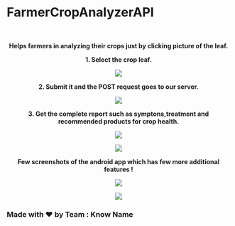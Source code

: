 # FarmerCropAnalyzerAPI
<br>
<p align="center">
  <b>Helps farmers in analyzing their crops just by clicking picture of the leaf.</b>
</p> 
<p align="center">
  <b>1. Select the crop leaf.</b>
</p> 
<p align="center">
  <img src="https://user-images.githubusercontent.com/35667308/63651899-86e98f80-c777-11e9-86d0-54e6f9114346.png"  
</p>
  
<br>
<p align="center">
  <b>2. Submit it and the POST request goes to our server.</b>
</p> 
<p align="center">
  <img src="https://user-images.githubusercontent.com/35667308/63651498-ec874d00-c772-11e9-9f17-0d2c1b60fc9f.png"  
</p>

<br>
<p align="center">
  <b>3. Get the complete report such as symptons,treatment and recommended products for crop health.</b>
</p> 

<p align="center">
  <img src="https://user-images.githubusercontent.com/35667308/63651867-3a9e4f80-c777-11e9-9686-f8de54430b34.png"  
</p>
  
<p align="center">
  <img src="https://user-images.githubusercontent.com/35667308/63651499-ee511080-c772-11e9-8d2b-223d80c402d0.png"  
</p>

<br>
<p align="center">
  <b>Few screenshots of the android app which has few more additional features !</b>
</p> 
<p align="center">
  <img src="https://user-images.githubusercontent.com/35667308/63651500-f14c0100-c772-11e9-8d10-1d9e47fe5c7e.png"  
</p>
<p align="center">
  <img src="https://user-images.githubusercontent.com/35667308/63651501-f3ae5b00-c772-11e9-8cae-14ee8773f3ac.png"  
</p>

### Made with :heart: by Team : Know Name





